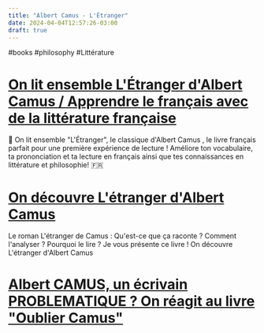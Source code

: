 ```yaml
---
title: "Albert Camus - L'Étranger"
date: 2024-04-04T12:57:26-03:00
draft: true
---
```


#books #philosophy #Littérature

# [On lit ensemble L'Étranger d'Albert Camus / Apprendre le français avec de la littérature française](https://www.youtube.com/watch?v=8R9KODrIIac)

📖 On lit ensemble "L'Étranger", le classique d'Albert Camus , le livre français parfait pour une première expérience de lecture ! Améliore ton vocabulaire, ta prononciation et ta lecture en français ainsi que tes connaissances en littérature et philosophie!  🇫🇷 



# [On découvre L'étranger d'Albert Camus](https://www.youtube.com/watch?v=bJm_-AZt3TI)

Le roman L'étranger de Camus : Qu'est-ce que ça raconte ? Comment l'analyser ? Pourquoi le lire ? Je vous présente ce livre ! On découvre L'étranger d'Albert Camus



# [Albert CAMUS, un écrivain PROBLEMATIQUE ? On réagit au livre "Oublier Camus"](https://www.youtube.com/watch?v=etQ4nZdiG5g&list=WL&index=2)

